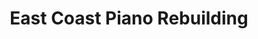 ---
title: "East Coast Piano Rebuilding"
url: /chester/east-coast-piano-rebuilding/
shop: Instrumente
---